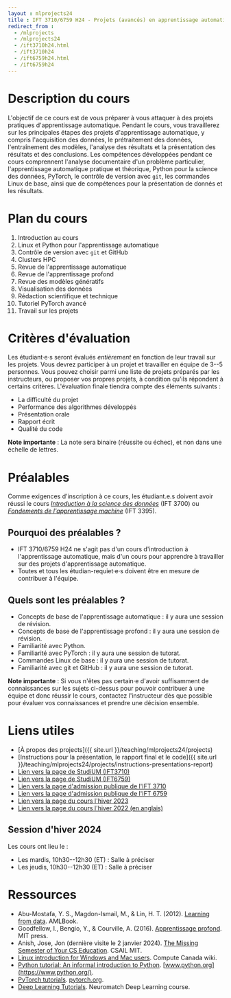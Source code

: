 ```yaml
---
layout : mlprojects24
title : IFT 3710/6759 H24 - Projets (avancés) en apprentissage automatique
redirect_from :
  - /mlprojects
  - /mlprojects24
  - /ift3710h24.html
  - /ift3710h24
  - /ift6759h24.html
  - /ift6759h24
---
```


# Description du cours

L'objectif de ce cours est de vous préparer à vous attaquer à des projets pratiques d'apprentissage automatique. Pendant le cours, vous travaillerez sur les principales étapes des projets d'apprentissage automatique, y compris l'acquisition des données, le prétraitement des données, l'entraînement des modèles, l'analyse des résultats et la présentation des résultats et des conclusions. Les compétences développées pendant ce cours comprennent l'analyse documentaire d'un problème particulier, l'apprentissage automatique pratique et théorique, Python pour la science des données, PyTorch, le contrôle de version avec `git`, les commandes Linux de base, ainsi que de compétences pour la présentation de donnés et les résultats.

# Plan du cours

1. Introduction au cours
2. Linux et Python pour l'apprentissage automatique
3. Contrôle de version avec `git` et GitHub
4. Clusters HPC
5. Revue de l'apprentissage automatique
6. Revue de l'apprentissage profond
7. Revue des modèles génératifs
8. Visualisation des données
9. Rédaction scientifique et technique
10. Tutoriel PyTorch avancé
11. Travail sur les projets

# Critères d'évaluation

Les étudiant·e·s seront évalués _entièrement_ en fonction de leur travail sur les projets. Vous devrez participer à un projet et travailler en équipe de 3--5 personnes. Vous pouvez choisir parmi une liste de projets préparés par les instructeurs, ou proposer vos propres projets, à condition qu'ils répondent à certains critères. L'évaluation finale tiendra compte des éléments suivants :

* La difficulté du projet
* Performance des algorithmes développés
* Présentation orale
* Rapport écrit
* Qualité du code

**Note importante** : La note sera binaire (réussite ou échec), et non dans une échelle de lettres.

# Préalables

Comme exigences d'inscription à ce cours, les étudiant.e.s doivent avoir réussi le cours [_Introduction à la science des données_](https://admission.umontreal.ca/cours-et-horaires/cours/ift-3700/) (IFT 3700) ou [_Fondements de l'apprentissage machine_](https://admission.umontreal.ca/cours-et-horaires/cours/ift-3395/) (IFT 3395).

## Pourquoi des préalables ?

* IFT 3710/6759 H24 ne s'agit pas d'un cours d'introduction à l'apprentissage automatique, mais d'un cours pour apprendre à travailler sur des projets d'apprentissage automatique. 
* Toutes et tous les étudian-requiet·e·s doivent être en mesure de contribuer à l'équipe.

## Quels sont les préalables ?

* Concepts de base de l'apprentissage automatique : il y aura une session de révision.
* Concepts de base de l'apprentissage profond : il y aura une session de révision.
* Familiarité avec Python.
* Familiarité avec PyTorch : il y aura une session de tutorat.
* Commandes Linux de base : il y aura une session de tutorat.
* Familiarité avec git et GitHub : il y aura une session de tutorat.

**Note importante** : Si vous n'êtes pas certain·e d'avoir suffisamment de connaissances sur les sujets ci-dessus pour pouvoir contribuer à une équipe et donc réussir le cours, contactez l'instructeur dès que possible pour évaluer vos connaissances et prendre une décision ensemble.

# Liens utiles

* [À propos des projects]({{ site.url }}/teaching/mlprojects24/projects)
* [Instructions pour la présentation, le rapport final et le code]({{ site.url }}/teaching/mlprojects24/projects/instructions-presentations-report)
* [Lien vers la page de StudiUM (IFT3710)](https://studium.umontreal.ca/course/view.php?id=258595)
* [Lien vers la page de StudiUM (IFT6759)](https://studium.umontreal.ca/course/view.php?id=258628)
* [Lien vers la page d'admission publique de l'IFT 3710](https://admission.umontreal.ca/cours-et-horaires/cours/ift-3710/)
* [Lien vers la page d'admission publique de l'IFT 6759](https://admission.umontreal.ca/cours-et-horaires/cours/ift-6759/)
* [Lien vers la page du cours l'hiver 2023](https://alexhernandezgarcia.github.io/mlprojects23)
* [Lien vers la page du cours l'hiver 2022 (en anglais)](https://alexhernandezgarcia.github.io/mlprojects22)

## Session d'hiver 2024

Les cours ont lieu le :

* Les mardis, 10h30--12h30 (ET) : Salle à préciser
* Les jeudis, 10h30--12h30 (ET) : Salle à préciser

# Ressources

* Abu-Mostafa, Y. S., Magdon-Ismail, M., & Lin, H. T. (2012). [Learning from data](https://work.caltech.edu/textbook.html). AMLBook.
* Goodfellow, I., Bengio, Y., & Courville, A. (2016). [Apprentissage profond](https://www.deeplearningbook.org/). MIT press.
* Anish, Jose, Jon (dernière visite le 2 janvier 2024). [The Missing Semester of Your CS Education](https://missing.csail.mit.edu/). CSAIL MIT.
* [Linux introduction for Windows and Mac users](https://docs.computecanada.ca/wiki/Linux_introduction). Compute Canada wiki.
* [Python tutorial: An informal introduction to Python](https://docs.python.org/3/tutorial/introduction.html). [www.python.org](https://www.python.org/).
* [PyTorch tutorials](https://pytorch.org/tutorials/). [pytorch.org](https://pytorch.org).
* [Deep Learning Tutorials](https://deeplearning.neuromatch.io/tutorials/intro.html). Neuromatch Deep Learning course.

